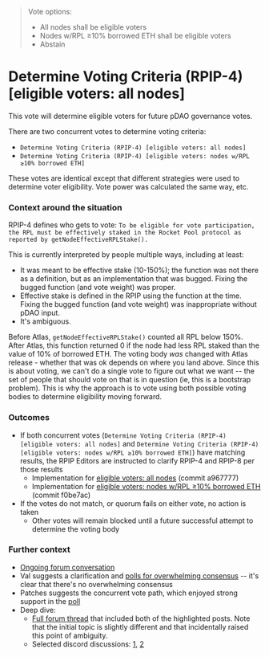 > Vote options:
> - All nodes shall be eligible voters
> - Nodes w/RPL ≥10% borrowed ETH shall be eligible voters
> - Abstain

# Determine Voting Criteria (RPIP-4) [eligible voters: all nodes]

This vote will determine eligible voters for future pDAO governance votes.

There are two concurrent votes to determine voting criteria:
- `Determine Voting Criteria (RPIP-4) [eligible voters: all nodes]`
- `Determine Voting Criteria (RPIP-4) [eligible voters: nodes w/RPL ≥10% borrowed ETH]`

These votes are identical except that different strategies were used to determine voter eligibility. Vote power was calculated the same way, etc.

### Context around the situation

RPIP-4 defines who gets to vote: `To be eligible for vote participation, the RPL must be effectively staked in the Rocket Pool protocol as reported by getNodeEffectiveRPLStake().`

This is currently interpreted by people multiple ways, including at least:
- It was meant to be effective stake (10-150%); the function was not there as a definition, but as an implementation that was bugged. Fixing the bugged function (and vote weight) was proper.
- Effective stake is defined in the RPIP using the function at the time. Fixing the bugged function (and vote weight) was inappropriate without pDAO input.
- It's ambiguous.

Before Atlas, `getNodeEffectiveRPLStake()` counted all RPL below 150%. After Atlas, this function returned 0 if the node had less RPL staked than the value of 10% of borrowed ETH. The voting body _was_ changed with Atlas release - whether that was ok depends on where you land above. Since this is about voting, we can't do a single vote to figure out what we want -- the set of people that should vote on that is in question (ie, this is a bootstrap problem). This is why the approach is to vote using both possible voting bodies to determine eligibility moving forward.

### Outcomes
- If both concurrent votes (`Determine Voting Criteria (RPIP-4) [eligible voters: all nodes]` and `Determine Voting Criteria (RPIP-4) [eligible voters: nodes w/RPL ≥10% borrowed ETH]`) have matching results, the RPIP Editors are instructed to clarify RPIP-4 and RPIP-8 per those results
  -  Implementation for [eligible voters: all nodes](https://github.com/rocket-pool/RPIPs/pull/85) (commit a967777)
  -  Implementation for [eligible voters: nodes w/RPL ≥10% borrowed ETH](https://github.com/rocket-pool/RPIPs/pull/86) (commit f0be7ac)
- If the votes do not match, or quorum fails on either vote, no action is taken
  - Other votes will remain blocked until a future successful attempt to determine the voting body


### Further context
- [Ongoing forum conversation](https://dao.rocketpool.net/t/rpip-4-discussion-who-should-vote/2249)
- Val suggests a clarification and [polls for overwhelming consensus](https://dao.rocketpool.net/t/rpip-4-effective-rpl-10/2068/7) -- it's clear that there's no overwhelming consensus
- Patches suggests the concurrent vote path, which enjoyed strong support in the [poll](https://dao.rocketpool.net/t/rpip-4-effective-rpl-10/2068/41)
- Deep dive:
  - [Full forum thread](https://dao.rocketpool.net/t/rpip-4-effective-rpl-10/2068) that included both of the highlighted posts. Note that the initial topic is slightly different and that incidentally raised this point of ambiguity.
  - Selected discord discussions: [1](https://discord.com/channels/405159462932971535/405163713063288832/1148270849401565315),  [2](https://discord.com/channels/405159462932971535/774497904559783947/1150386963153698898)